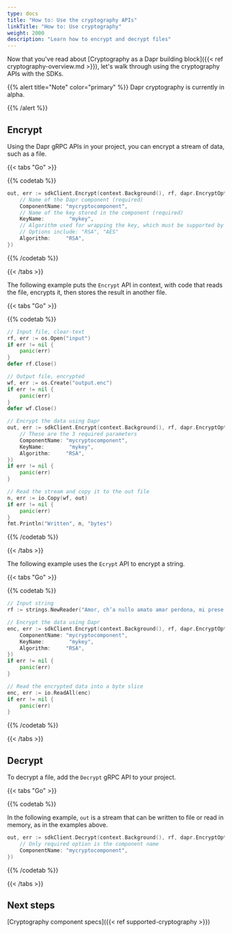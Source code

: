 ```yaml
---
type: docs
title: "How to: Use the cryptography APIs"
linkTitle: "How to: Use cryptography"
weight: 2000
description: "Learn how to encrypt and decrypt files"
---
```


Now that you've read about [Cryptography as a Dapr building block]({{< ref cryptography-overview.md >}}), let's walk through using the cryptography APIs with the SDKs.  

{{% alert title="Note" color="primary" %}}
  Dapr cryptography is currently in alpha.

{{% /alert %}}

## Encrypt

Using the Dapr gRPC APIs in your project, you can encrypt a stream of data, such as a file.

{{< tabs "Go" >}}

{{% codetab %}}

<!--go-->

```go
out, err := sdkClient.Encrypt(context.Background(), rf, dapr.EncryptOptions{
	// Name of the Dapr component (required)
	ComponentName: "mycryptocomponent",
	// Name of the key stored in the component (required)
	KeyName:        "mykey",
	// Algorithm used for wrapping the key, which must be supported by the key named above.
	// Options include: "RSA", "AES"
	Algorithm:     "RSA",
})
```

{{% /codetab %}}

{{< /tabs >}}

The following example puts the `Encrypt` API in context, with code that reads the file, encrypts it, then stores the result in another file.

{{< tabs "Go" >}}

{{% codetab %}}

<!--go-->

```go
// Input file, clear-text
rf, err := os.Open("input")
if err != nil {
	panic(err)
}
defer rf.Close()

// Output file, encrypted
wf, err := os.Create("output.enc")
if err != nil {
	panic(err)
}
defer wf.Close()

// Encrypt the data using Dapr
out, err := sdkClient.Encrypt(context.Background(), rf, dapr.EncryptOptions{
	// These are the 3 required parameters
	ComponentName: "mycryptocomponent",
	KeyName:        "mykey",
	Algorithm:     "RSA",
})
if err != nil {
	panic(err)
}

// Read the stream and copy it to the out file
n, err := io.Copy(wf, out)
if err != nil {
	panic(err)
}
fmt.Println("Written", n, "bytes")
```

{{% /codetab %}}

{{< /tabs >}}

The following example uses the `Ecrypt` API to encrypt a string.

{{< tabs "Go" >}}

{{% codetab %}}

<!--go-->

```go
// Input string
rf := strings.NewReader("Amor, ch’a nullo amato amar perdona, mi prese del costui piacer sì forte, che, come vedi, ancor non m’abbandona")

// Encrypt the data using Dapr
enc, err := sdkClient.Encrypt(context.Background(), rf, dapr.EncryptOptions{
	ComponentName: "mycryptocomponent",
	KeyName:        "mykey",
	Algorithm:     "RSA",
})
if err != nil {
	panic(err)
}

// Read the encrypted data into a byte slice
enc, err := io.ReadAll(enc)
if err != nil {
	panic(err)
}
```

{{% /codetab %}}

{{< /tabs >}}


## Decrypt

To decrypt a file, add the `Decrypt` gRPC API to your project.

{{< tabs "Go" >}}

{{% codetab %}}

<!--go-->

In the following example, `out` is a stream that can be written to file or read in memory,  as in the examples above.

```go
out, err := sdkClient.Decrypt(context.Background(), rf, dapr.EncryptOptions{
	// Only required option is the component name
	ComponentName: "mycryptocomponent",
})
```

{{% /codetab %}}

{{< /tabs >}}

## Next steps
[Cryptography component specs]({{< ref supported-cryptography >}})